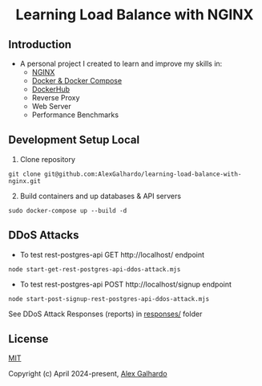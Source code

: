 <div align="center">
  <h1 align="center">Learning Load Balance with NGINX</a>
</div>

## Introduction

- A personal project I created to learn and improve my skills in:
  - [NGINX](https://www.nginx.com/)
  - [Docker & Docker Compose](https://www.docker.com/)
  - [DockerHub](https://hub.docker.com/)
  - Reverse Proxy
  - Web Server
  - Performance Benchmarks

## Development Setup Local

1. Clone repository
```
git clone git@github.com:AlexGalhardo/learning-load-balance-with-nginx.git
```

2. Build containers and up databases & API servers
```
sudo docker-compose up --build -d
```

## DDoS Attacks
- To test rest-postgres-api GET http://localhost/ endpoint
```
node start-get-rest-postgres-api-ddos-attack.mjs
```

- To test rest-postgres-api POST http://localhost/signup endpoint
```
node start-post-signup-rest-postgres-api-ddos-attack.mjs
```

See DDoS Attack Responses (reports) in [responses/](./responses/) folder

## License

[MIT](http://opensource.org/licenses/MIT)

Copyright (c) April 2024-present, [Alex Galhardo](https://github.com/AlexGalhardo)
